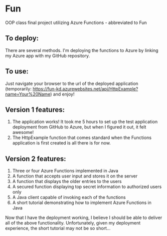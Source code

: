 # Fun
OOP class final project utilizing Azure Functions - abbreviated to Fun

## To deploy:
There are several methods. I'm deploying the functions to Azure by linking my Azure app with my GitHub repository.

## To use:
Just navigate your browser to the url of the deployed application (temporarily: https://fun-kd.azurewebsites.net/api/HttpExample?name=Your%20Name) and enjoy!

## Version 1 features:
1. The application works! It took me 5 hours to set up the test application deployment from GitHub to Azure, but when I figured it out, it felt awesome!
2. The HttpExample function that comes standard when the Functions application is first created is all there is for now.

## Version 2 features:
1. Three or four Azure Functions implemented in Java
2. A function that accepts user input and stores it on the server
3. A function that displays the older entries to the users
4. A secured function displaying top secret information to authorized users only
5. A Java client capable of invoking each of the functions
6. A short tutorial demonstrating how to implement Azure Functions in Java

Now that I have the deployment working, I believe I should be able to deliver all of the above functionality.
Unfortunately, given my deployment experience, the short tutorial may not be so short...
